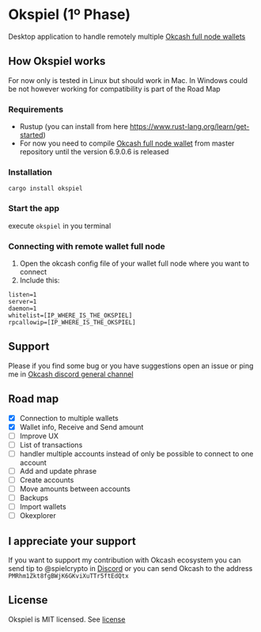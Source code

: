 # Okspiel (1º Phase)

Desktop application to handle remotely multiple [Okcash full node wallets](https://github.com/okcashpro/okcash/releases)

## How Okspiel works

For now only is tested in Linux but should work in Mac. In Windows could be not however working for compatibility is part of the Road Map

### Requirements

* Rustup (you can install from here https://www.rust-lang.org/learn/get-started)
* For now you need to compile [Okcash full node wallet](https://github.com/okcashpro/okcash) from master repository until the version 6.9.0.6 is released  

### Installation

`cargo install okspiel`

### Start the app

execute `okspiel` in you terminal

### Connecting with remote wallet full node

1. Open the okcash config file of your wallet full node where you want to connect
2. Include this:

```
listen=1
server=1
daemon=1
whitelist=[IP_WHERE_IS_THE_OKSPIEL]
rpcallowip=[IP_WHERE_IS_THE_OKSPIEL]
```

## Support

Please if you find some bug or you have suggestions open an issue or ping me in [Okcash discord general channel](https://discord.gg/qdgzEfck)

## Road map

- [x] Connection to multiple wallets
- [x] Wallet info, Receive and Send amount
- [ ] Improve UX
- [ ] List of transactions
- [ ] handler multiple accounts instead of only be possible to connect to one account
- [ ] Add and update phrase
- [ ] Create accounts
- [ ] Move amounts between accounts
- [ ] Backups
- [ ] Import wallets
- [ ] Okexplorer

## I appreciate your support

If you want to support my contribution with Okcash ecosystem you can send tip to @spielcrypto in [Discord](https://discord.gg/EEfySvrs)
or you can send Okcash to the address `PMRhm1Zkt8fgBWjK6GKviXuTTr5ftEdQtx`

## License

Okspiel is MIT licensed. See [license](LICENSE.md) 